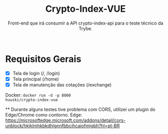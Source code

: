 
<h1 align="center">Crypto-Index-VUE</h1>

<div align="center">
  <p> Front-end que irá consumir a API crypto-index-api para o teste técnico da Trybe.</p>
</div>

<br />

# Requisitos Gerais

- [X] Tela de login (/, /login)
- [X] Tela principal (/home)
- [X] Tela de manutenção das cotações (/exchange)

Docker: <code>docker run -d -p 8000 huuski/crypto-index-vue</code>

** Durante alguns testes tive problema com CORS, utilizei um plugin do Edge/Chrome como contorno.
Edge: https://microsoftedge.microsoft.com/addons/detail/cors-unblock/hkjklmhkbkdhlgnnfbbcihcajofmjgbh?hl=pt-BR
